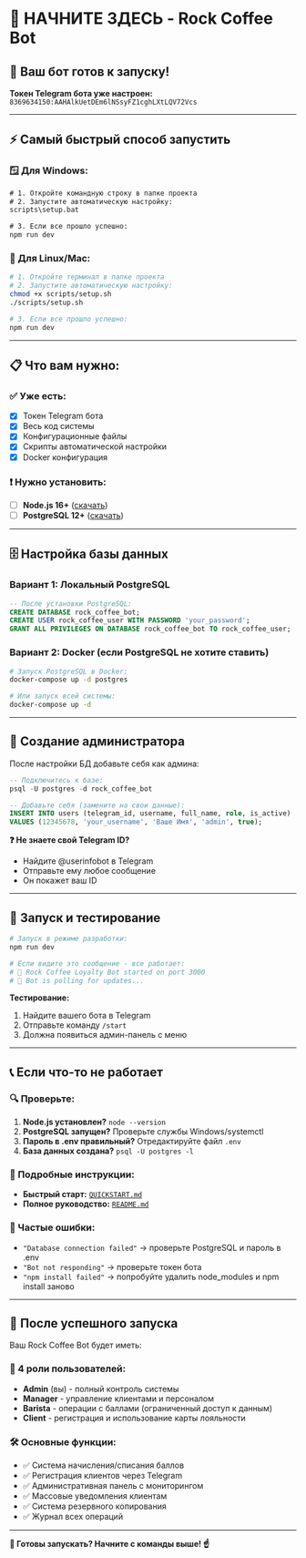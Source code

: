 # 🎯 НАЧНИТЕ ЗДЕСЬ - Rock Coffee Bot

## 🤖 Ваш бот готов к запуску!

**Токен Telegram бота уже настроен:** `8369634150:AAHAlkUetDEm6lNSsyFZ1cghLXtLQV72Vcs`

---

## ⚡ Самый быстрый способ запустить

### 🪟 Для Windows:
```cmd
# 1. Откройте командную строку в папке проекта
# 2. Запустите автоматическую настройку:
scripts\setup.bat

# 3. Если все прошло успешно:
npm run dev
```

### 🐧 Для Linux/Mac:  
```bash
# 1. Откройте терминал в папке проекта
# 2. Запустите автоматическую настройку:
chmod +x scripts/setup.sh
./scripts/setup.sh

# 3. Если все прошло успешно:
npm run dev
```

---

## 📋 Что вам нужно:

### ✅ Уже есть:
- [x] Токен Telegram бота  
- [x] Весь код системы
- [x] Конфигурационные файлы
- [x] Скрипты автоматической настройки
- [x] Docker конфигурация

### ❗ Нужно установить:
- [ ] **Node.js 16+** ([скачать](https://nodejs.org/))  
- [ ] **PostgreSQL 12+** ([скачать](https://www.postgresql.org/download/))

---

## 🗄️ Настройка базы данных

### Вариант 1: Локальный PostgreSQL
```sql
-- После установки PostgreSQL:
CREATE DATABASE rock_coffee_bot;
CREATE USER rock_coffee_user WITH PASSWORD 'your_password';
GRANT ALL PRIVILEGES ON DATABASE rock_coffee_bot TO rock_coffee_user;
```

### Вариант 2: Docker (если PostgreSQL не хотите ставить)
```bash
# Запуск PostgreSQL в Docker:
docker-compose up -d postgres

# Или запуск всей системы:
docker-compose up -d
```

---

## 👤 Создание администратора

После настройки БД добавьте себя как админа:

```sql
-- Подключитесь к базе:
psql -U postgres -d rock_coffee_bot

-- Добавьте себя (замените на свои данные):
INSERT INTO users (telegram_id, username, full_name, role, is_active) 
VALUES (12345678, 'your_username', 'Ваше Имя', 'admin', true);
```

**❓ Не знаете свой Telegram ID?** 
- Найдите @userinfobot в Telegram
- Отправьте ему любое сообщение  
- Он покажет ваш ID

---

## 🚀 Запуск и тестирование

```bash
# Запуск в режиме разработки:
npm run dev

# Если видите это сообщение - все работает:
# 🚀 Rock Coffee Loyalty Bot started on port 3000
# 📱 Bot is polling for updates...
```

**Тестирование:**
1. Найдите вашего бота в Telegram
2. Отправьте команду `/start`  
3. Должна появиться админ-панель с меню

---

## 📞 Если что-то не работает

### 🔍 Проверьте:
1. **Node.js установлен?** `node --version`
2. **PostgreSQL запущен?** Проверьте службы Windows/systemctl
3. **Пароль в .env правильный?** Отредактируйте файл `.env`
4. **База данных создана?** `psql -U postgres -l`

### 📖 Подробные инструкции:
- **Быстрый старт:** [`QUICKSTART.md`](QUICKSTART.md)
- **Полное руководство:** [`README.md`](README.md)

### 🐛 Частые ошибки:
- `"Database connection failed"` → проверьте PostgreSQL и пароль в .env
- `"Bot not responding"` → проверьте токен бота
- `"npm install failed"` → попробуйте удалить node_modules и npm install заново

---

## 🎉 После успешного запуска

Ваш Rock Coffee Bot будет иметь:

### 👥 4 роли пользователей:
- **Admin** (вы) - полный контроль системы
- **Manager** - управление клиентами и персоналом  
- **Barista** - операции с баллами (ограниченный доступ к данным)
- **Client** - регистрация и использование карты лояльности

### 🛠️ Основные функции:
- ✅ Система начисления/списания баллов  
- ✅ Регистрация клиентов через Telegram
- ✅ Административная панель с мониторингом
- ✅ Массовые уведомления клиентам
- ✅ Система резервного копирования
- ✅ Журнал всех операций

---

**🚀 Готовы запускать? Начните с команды выше! ☝️**